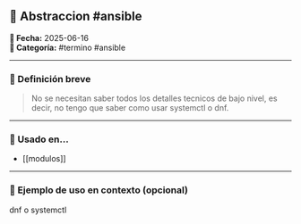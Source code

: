 

## 📘 Abstraccion #ansible

**📅 Fecha:** 2025-06-16  
**📁 Categoría:** #termino #ansible  

---

### 🧠 Definición breve
> No se necesitan saber todos los detalles tecnicos de bajo nivel, es decir, no tengo que saber como usar systemctl o dnf. 

---

### 🧩 Usado en…
- [[modulos]]

---

### 📝 Ejemplo de uso en contexto (opcional)
> 
dnf o systemctl